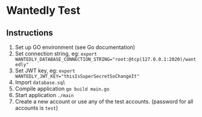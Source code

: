 # Wantedly Test

## Instructions

1. Set up GO environment (see Go documentation)
2. Set connection string, eg: `export WANTEDLY_DATABASE_CONNECTION_STRING="root:@tcp(127.0.0.1:2020)/wantedly"`
3. Set JWT key, eg: `export WANTEDLY_JWT_KEY="thisIsSuperSecretSoChangeIt"`
4. Import `database.sql`
5. Compile application `go build main.go`
6. Start application `./main`
7. Create a new account or use any of the test accounts. (password for all accounts is `test`)
